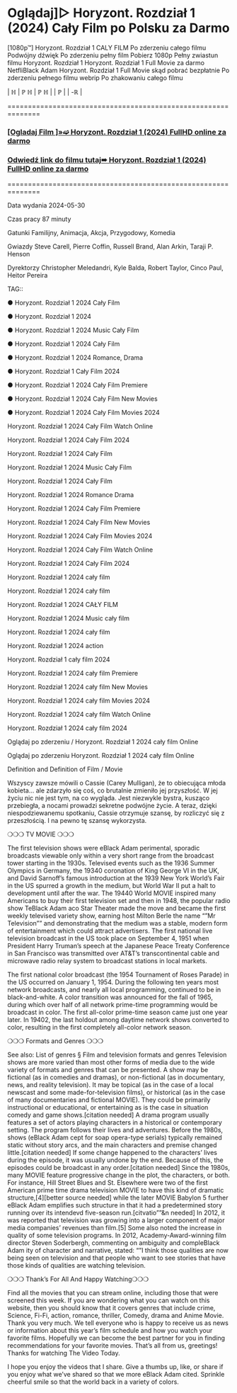 # Oglądaj]▷ Horyzont. Rozdział 1 (2024) Cały Film po Polsku za Darmo
[1080p™] Horyzont. Rozdział 1  CALY FILM Po zderzeniu całego filmu Podwójny dźwięk Po zderzeniu pełny film Pobierz 1080p Pełny zwiastun filmu Horyzont. Rozdział 1  Horyzont. Rozdział 1  Full Movie za darmo NetfliBlack Adam  Horyzont. Rozdział 1  Full Movie skąd pobrać bezpłatnie Po zderzeniu pełnego filmu webrip Po zhakowaniu całego filmu

| ℍ | ℙ ℍ | ℙ ℍ | | ℙ | | -ℝ |

==============================================================

 

 <div class="markdown-heading" dir="auto"><h3 tabindex="-1" class="heading-element" dir="auto"><a href="https://cutt.ly/7ejenRn6">[Ogladaj Film ]»➫ Horyzont. Rozdział 1 (2024) FullHD online za darmo</a></h3></p>

<div class="markdown-heading" dir="auto"><h3 tabindex="-1" class="heading-element" dir="auto"><a href="https://cutt.ly/7ejenRn6">Odwiedź link do filmu tutaj➠ Horyzont. Rozdział 1 (2024) FullHD online za darmo</a></h3></p>


 

==============================================================

 

Data wydania 2024-05-30

 

 

Czas pracy 87 minuty

 

 

Gatunki Familijny, Animacja, Akcja, Przygodowy, Komedia

 

 

Gwiazdy Steve Carell, Pierre Coffin, Russell Brand, Alan Arkin, Taraji P. Henson


 

 

Dyrektorzy Christopher Meledandri, Kyle Balda, Robert Taylor, Cinco Paul, Heitor Pereira

 

 

 

TAG::

● Horyzont. Rozdział 1  2024 Cały Film

 

● Horyzont. Rozdział 1  2024

 

● Horyzont. Rozdział 1  2024 Music Cały Film

 

● Horyzont. Rozdział 1  2024 Cały Film

 

● Horyzont. Rozdział 1  2024 Romance, Drama

 

● Horyzont. Rozdział 1  Cały Film 2024

 

● Horyzont. Rozdział 1  2024 Cały Film Premiere

 

● Horyzont. Rozdział 1  2024 Cały Film New Movies

 

● Horyzont. Rozdział 1  2024 Cały Film Movies 2024

 

Horyzont. Rozdział 1  2024 Cały Film Watch Online

 

Horyzont. Rozdział 1  2024 Cały Film 2024

 

Horyzont. Rozdział 1  2024 Cały Film

 

Horyzont. Rozdział 1  2024 Music Cały Film

 

Horyzont. Rozdział 1  2024 Cały Film

 

Horyzont. Rozdział 1  2024 Romance Drama

 

Horyzont. Rozdział 1  2024 Cały Film Premiere

 

Horyzont. Rozdział 1  2024 Cały Film New Movies

 

Horyzont. Rozdział 1  2024 Cały Film Movies 2024

 

Horyzont. Rozdział 1  2024 Cały Film Watch Online

 

Horyzont. Rozdział 1  2024 Cały Film 2024

 

Horyzont. Rozdział 1  2024 cały film

 

Horyzont. Rozdział 1  2024 cały film

 

Horyzont. Rozdział 1  2024 CAŁY FILM

 

Horyzont. Rozdział 1  2024 Music cały film

 

Horyzont. Rozdział 1  2024 cały film

 

Horyzont. Rozdział 1  2024 action

 

Horyzont. Rozdział 1  cały film 2024

 

Horyzont. Rozdział 1  2024 cały film Premiere

 

Horyzont. Rozdział 1  2024 cały film New Movies

 

Horyzont. Rozdział 1  2024 cały film Movies 2024

 

Horyzont. Rozdział 1  2024 cały film Watch Online

 

Horyzont. Rozdział 1  2024 cały film 2024

 

Oglądaj po zderzeniu / Horyzont. Rozdział 1  2024 cały film Online

 

Oglądaj po zderzeniu Horyzont. Rozdział 1  2024 cały film Online

 

Definition and Definition of Film / Movie

 

Wszyscy zawsze mówili o Cassie (Carey Mulligan), że to obiecująca młoda kobieta... ale zdarzyło się coś, co brutalnie zmieniło jej przyszłość. W jej życiu nic nie jest tym, na co wygląda. Jest niezwykle bystra, kusząco przebiegła, a nocami prowadzi sekretne podwójne życie. A teraz, dzięki niespodziewanemu spotkaniu, Cassie otrzymuje szansę, by rozliczyć się z przeszłością. I na pewno tę szansę wykorzysta.

 

❍❍❍ TV MOVIE ❍❍❍

 

The first television shows were eBlack Adam perimental, sporadic broadcasts viewable only within a very short range from the broadcast tower starting in the 1930s. Televised events such as the 1936 Summer Olympics in Germany, the 19340 coronation of King George VI in the UK, and David Sarnoff’s famous introduction at the 1939 New York World’s Fair in the US spurred a growth in the medium, but World War II put a halt to development until after the war. The 19440 World MOVIE inspired many Americans to buy their first television set and then in 1948, the popular radio show TeBlack Adam aco Star Theater made the move and became the first weekly televised variety show, earning host Milton Berle the name “”Mr Television”” and demonstrating that the medium was a stable, modern form of entertainment which could attract advertisers. The first national live television broadcast in the US took place on September 4, 1951 when President Harry Truman’s speech at the Japanese Peace Treaty Conference in San Francisco was transmitted over AT&T’s transcontinental cable and microwave radio relay system to broadcast stations in local markets.

 

The first national color broadcast (the 1954 Tournament of Roses Parade) in the US occurred on January 1, 1954. During the following ten years most network broadcasts, and nearly all local programming, continued to be in black-and-white. A color transition was announced for the fall of 1965, during which over half of all network prime-time programming would be broadcast in color. The first all-color prime-time season came just one year later. In 19402, the last holdout among daytime network shows converted to color, resulting in the first completely all-color network season.

 

❍❍❍ Formats and Genres ❍❍❍

 

See also: List of genres § Film and television formats and genres Television shows are more varied than most other forms of media due to the wide variety of formats and genres that can be presented. A show may be fictional (as in comedies and dramas), or non-fictional (as in documentary, news, and reality television). It may be topical (as in the case of a local newscast and some made-for-television films), or historical (as in the case of many documentaries and fictional MOVIE). They could be primarily instructional or educational, or entertaining as is the case in situation comedy and game shows.[citation needed] A drama program usually features a set of actors playing characters in a historical or contemporary setting. The program follows their lives and adventures. Before the 1980s, shows (eBlack Adam cept for soap opera-type serials) typically remained static without story arcs, and the main characters and premise changed little.[citation needed] If some change happened to the characters’ lives during the episode, it was usually undone by the end. Because of this, the episodes could be broadcast in any order.[citation needed] Since the 1980s, many MOVIE feature progressive change in the plot, the characters, or both. For instance, Hill Street Blues and St. Elsewhere were two of the first American prime time drama television MOVIE to have this kind of dramatic structure,[4][better source needed] while the later MOVIE Babylon 5 further eBlack Adam emplifies such structure in that it had a predetermined story running over its intendevd five-season run.[citvatio””&n needed] In 2012, it was reported that television was growing into a larger component of major media companies’ revenues than film.[5] Some also noted the increase in quality of some television programs. In 2012, Academy-Award-winning film director Steven Soderbergh, commenting on ambiguity and compleBlack Adam ity of character and narrative, stated: “”I think those qualities are now being seen on television and that people who want to see stories that have those kinds of qualities are watching television.

 

❍❍❍ Thank’s For All And Happy Watching❍❍❍

 

Find all the movies that you can stream online, including those that were screened this week. If you are wondering what you can watch on this website, then you should know that it covers genres that include crime, Science, Fi-Fi, action, romance, thriller, Comedy, drama and Anime Movie. Thank you very much. We tell everyone who is happy to receive us as news or information about this year’s film schedule and how you watch your favorite films. Hopefully we can become the best partner for you in finding recommendations for your favorite movies. That’s all from us, greetings! Thanks for watching The Video Today.

 

I hope you enjoy the videos that I share. Give a thumbs up, like, or share if you enjoy what we’ve shared so that we more eBlack Adam cited. Sprinkle cheerful smile so that the world back in a variety of colors.

